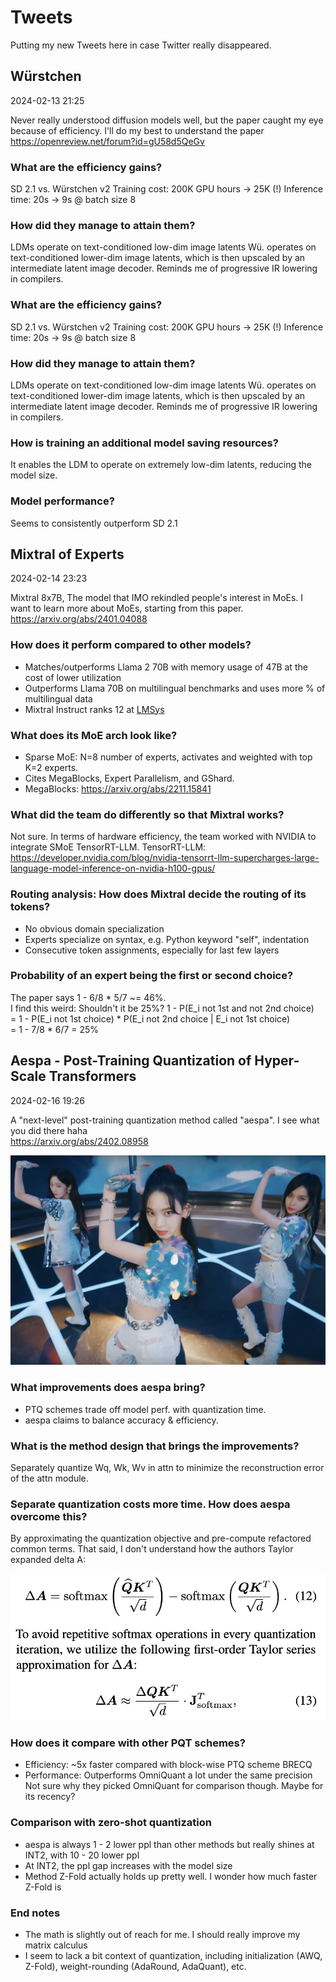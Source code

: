 # Tweets

Putting my new Tweets here in case Twitter really disappeared.


## Würstchen

2024-02-13 21:25

Never really understood diffusion models well, but the paper caught my eye because of efficiency.
I'll do my best to understand the paper
https://openreview.net/forum?id=gU58d5QeGv

### What are the efficiency gains?
SD 2.1 vs. Würstchen v2
Training cost: 200K GPU hours -> 25K (!)
Inference time: 20s -> 9s @ batch size 8

### How did they manage to attain them?
LDMs operate on text-conditioned low-dim image latents
Wü. operates on text-conditioned lower-dim image latents, which is then upscaled by an intermediate latent image decoder.
Reminds me of progressive IR lowering in compilers.

### What are the efficiency gains?
SD 2.1 vs. Würstchen v2
Training cost: 200K GPU hours -> 25K (!)
Inference time: 20s -> 9s @ batch size 8

### How did they manage to attain them?
LDMs operate on text-conditioned low-dim image latents
Wü. operates on text-conditioned lower-dim image latents, which is then upscaled by an intermediate latent image decoder.
Reminds me of progressive IR lowering in compilers.

### How is training an additional model saving resources?
It enables the LDM to operate on extremely low-dim latents, reducing the model size.

### Model performance?
Seems to consistently outperform SD 2.1


## Mixtral of Experts

2024-02-14 23:23

Mixtral 8x7B, The model that IMO rekindled people's interest in MoEs.
I want to learn more about MoEs, starting from this paper.
https://arxiv.org/abs/2401.04088

### How does it perform compared to other models?
- Matches/outperforms Llama 2 70B with memory usage of 47B at the cost of lower utilization
- Outperforms Llama 70B on multilingual benchmarks and uses more % of multilingual data
- Mixtral Instruct ranks 12 at [LMSys](https://huggingface.co/spaces/lmsys/chatbot-arena-leaderboard)

### What does its MoE arch look like?
- Sparse MoE: N=8 number of experts, activates and weighted with top K=2 experts.  
- Cites MegaBlocks, Expert Parallelism, and GShard.
- MegaBlocks: https://arxiv.org/abs/2211.15841

### What did the team do differently so that Mixtral works?
Not sure. In terms of hardware efficiency, the team worked with NVIDIA to integrate SMoE TensorRT-LLM.
TensorRT-LLM: https://developer.nvidia.com/blog/nvidia-tensorrt-llm-supercharges-large-language-model-inference-on-nvidia-h100-gpus/

### Routing analysis: How does Mixtral decide the routing of its tokens?
- No obvious domain specialization
- Experts specialize on syntax, e.g. Python keyword "self", indentation
- Consecutive token assignments, especially for last few layers

### Probability of an expert being the first or second choice?
The paper says 1 - 6/8 * 5/7 ~= 46%.  
I find this weird: Shouldn't it be 25%?
1 - P(E_i not 1st and not 2nd choice)  
= 1 - P(E_i not 1st choice) * P(E_i not 2nd choice | E_i not 1st choice)  
= 1 - 7/8 * 6/7 = 25%


## Aespa - Post-Training Quantization of Hyper-Scale Transformers

2024-02-16 19:26

A "next-level" post-training quantization method called "aespa". I see what you did there haha  
https://arxiv.org/abs/2402.08958

![](imgs/next-level.png)

### What improvements does aespa bring?
- PTQ schemes trade off model perf. with quantization time.
- aespa claims to balance accuracy & efficiency.

### What is the method design that brings the improvements?
Separately quantize Wq, Wk, Wv in attn to minimize the reconstruction error of the attn module.

### Separate quantization costs more time. How does aespa overcome this?
By approximating the quantization objective and pre-compute refactored common terms.
That said, I don't understand how the authors Taylor expanded delta A:

![](imgs/taylor-expansion-delta-a.png)

### How does it compare with other PQT schemes?
- Efficiency: ~5x faster compared with block-wise PTQ scheme BRECQ
- Performance: Outperforms OmniQuant a lot under the same precision
Not sure why they picked OmniQuant for comparison though. Maybe for its recency?

### Comparison with zero-shot quantization
- aespa is always 1 - 2 lower ppl than other methods but really shines at INT2, with 10 - 20 lower ppl
- At INT2, the ppl gap increases with the model size
- Method Z-Fold actually holds up pretty well. I wonder how much faster Z-Fold is

### End notes
- The math is slightly out of reach for me. I should really improve my matrix calculus
- I seem to lack a bit context of quantization, including initialization (AWQ, Z-Fold), weight-rounding (AdaRound, AdaQuant), etc.
